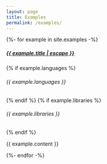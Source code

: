 ```yaml
---
layout: page
title: Examples
permalink: /examples/
---
```


<div>
   {%- for example in site.examples -%}
   <div class="card">
      <div class="card-body">
         <h5 class="card-title"><a href="{{ example.link }}">{{ example.title | escape }}</a></h5>
         {% if example.languages %}
         <h6 class="card-subtitle mb-2 text-muted">{{ example.languages }}</h6>
         {% endif %}
         {% if example.libraries %}
         <h6 class="card-subtitle mb-2 text-muted">{{ example.libraries }}</h6>
         {% endif %}
         <p class="card-text">{{ example.content }}</p>
      </div>
   </div>
   {%- endfor -%}
</div>